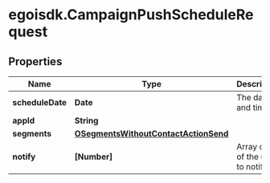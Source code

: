 # egoisdk.CampaignPushScheduleRequest

## Properties

Name | Type | Description | Notes
------------ | ------------- | ------------- | -------------
**scheduleDate** | **Date** | The date and time | [optional] 
**appId** | **String** |  | 
**segments** | [**OSegmentsWithoutContactActionSend**](OSegmentsWithoutContactActionSend.md) |  | 
**notify** | **[Number]** | Array of IDs of the users to notify | [optional] 


